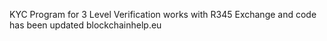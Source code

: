 KYC Program for 3 Level Verification works with R345 Exchange and code has been updated blockchainhelp.eu
